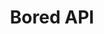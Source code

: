 ---
title: Bored API
position_number: 2.8
type: get
description: The Bored API helps you find things to do when you're bored. There are fields like the number of participants, activity type, and more that help you narrow down your results.
parameters:
  - name: activity
    content: Description of the queried activity
  - name: key
    content: A unique numeric id
  - name: type
    content: Type of the activity
  - name: participants
    content: The number of people that this activity could involve
  - name: price
    content: A factor describing the cost of the event with zero being free
  - name: accessibility
    content: A factor describing how possible an event is to do with zero being the most accessible
content_markdown: |-
left_code_blocks:
  - code_block: |-
       $ Invoke-RestMethod -Uri 'http://www.boredapi.com/api/activity?(parameter)=(parameter)'
    title: Powershell
    language: bash
  - code_block: |-
       $ Invoke-RestMethod -Uri 'http://www.boredapi.com/api/activity?key=5881028'
    title: Example
    language: bash
right_code_blocks:
  - code_block: |-
        {
          "activity": "Learn a new programming language",
          "accessibility": 0.25,
          "type": "education",
          "participants": 1,
          "price": 0.1,
          "key": 5881028
        }
    title: Response
    language: json
---